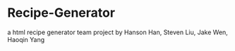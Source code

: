 # Recipe-Generator
a html recipe generator team project by Hanson Han, Steven Liu, Jake Wen, Haoqin Yang
